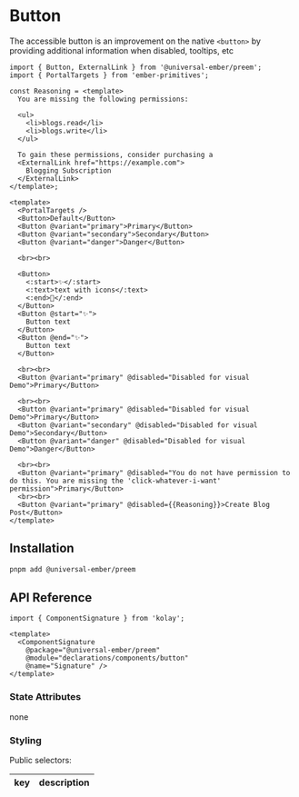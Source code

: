 # Button

The accessible button is an improvement on the native `<button>` by providing additional information when disabled, tooltips, etc


```gjs live no-shadow
import { Button, ExternalLink } from '@universal-ember/preem';
import { PortalTargets } from 'ember-primitives';

const Reasoning = <template>
  You are missing the following permissions:
  
  <ul>
    <li>blogs.read</li>
    <li>blogs.write</li>
  </ul>

  To gain these permissions, consider purchasing a 
  <ExternalLink href="https://example.com">
    Blogging Subscription
  </ExternalLink>
</template>;

<template>
  <PortalTargets />
  <Button>Default</Button>
  <Button @variant="primary">Primary</Button>
  <Button @variant="secondary">Secondary</Button>
  <Button @variant="danger">Danger</Button>

  <br><br>

  <Button>
    <:start>✨</:start>
    <:text>text with icons</:text>
    <:end>🎉</:end>
  </Button>
  <Button @start="✨">
    Button text
  </Button>
  <Button @end="✨">
    Button text
  </Button>

  <br><br>
  <Button @variant="primary" @disabled="Disabled for visual Demo">Primary</Button>

  <br><br>
  <Button @variant="primary" @disabled="Disabled for visual Demo">Primary</Button>
  <Button @variant="secondary" @disabled="Disabled for visual Demo">Secondary</Button>
  <Button @variant="danger" @disabled="Disabled for visual Demo">Danger</Button>

  <br><br>
  <Button @variant="primary" @disabled="You do not have permission to do this. You are missing the 'click-whatever-i-want' permission">Primary</Button>
  <br><br>
  <Button @variant="primary" @disabled={{Reasoning}}>Create Blog Post</Button>
</template>
```

## Installation

```bash 
pnpm add @universal-ember/preem 
```

## API Reference

```gjs
import { ComponentSignature } from 'kolay';

<template>
  <ComponentSignature 
    @package="@universal-ember/preem" 
    @module="declarations/components/button" 
    @name="Signature" />
</template>
```

### State Attributes

none

### Styling 

Public selectors:

| key | description |  
| :---: | :----------- |  
